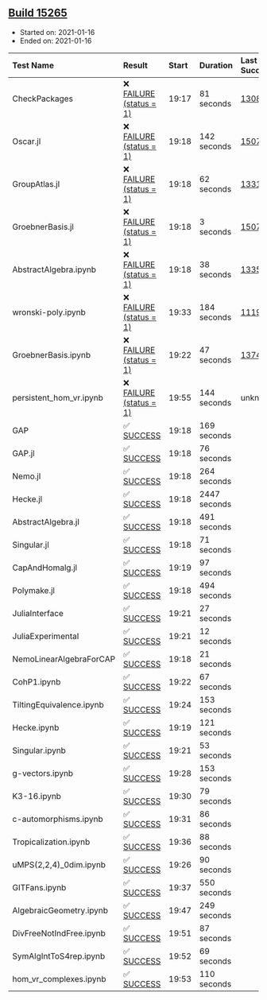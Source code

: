 ## [Build 15265](https://oscarci.mathematik.uni-kl.de/job/oscar/15265/)

* Started on: 2021-01-16
* Ended on: 2021-01-16

| Test Name    | Result | Start | Duration | Last Success | First Failure |
|:-------------|:-------|:------|:---------|:-------------|:--------------|
| CheckPackages | ❌ [FAILURE (status = 1)](https://oscarci.mathematik.uni-kl.de/job/oscar/15265/artifact/logs/build-15265/CheckPackages.log) | 19:17 | 81 seconds | [13085](https://oscarci.mathematik.uni-kl.de/job/oscar/13085/) | [13086](https://oscarci.mathematik.uni-kl.de/job/oscar/13086/) |
| Oscar.jl | ❌ [FAILURE (status = 1)](https://oscarci.mathematik.uni-kl.de/job/oscar/15265/artifact/logs/build-15265/Oscar.jl.log) | 19:18 | 142 seconds | [15079](https://oscarci.mathematik.uni-kl.de/job/oscar/15079/) | [15080](https://oscarci.mathematik.uni-kl.de/job/oscar/15080/) |
| GroupAtlas.jl | ❌ [FAILURE (status = 1)](https://oscarci.mathematik.uni-kl.de/job/oscar/15265/artifact/logs/build-15265/GroupAtlas.jl.log) | 19:18 | 62 seconds | [13311](https://oscarci.mathematik.uni-kl.de/job/oscar/13311/) | [13312](https://oscarci.mathematik.uni-kl.de/job/oscar/13312/) |
| GroebnerBasis.jl | ❌ [FAILURE (status = 1)](https://oscarci.mathematik.uni-kl.de/job/oscar/15265/artifact/logs/build-15265/GroebnerBasis.jl.log) | 19:18 | 3 seconds | [15079](https://oscarci.mathematik.uni-kl.de/job/oscar/15079/) | [15080](https://oscarci.mathematik.uni-kl.de/job/oscar/15080/) |
| AbstractAlgebra.ipynb | ❌ [FAILURE (status = 1)](https://oscarci.mathematik.uni-kl.de/job/oscar/15265/artifact/logs/build-15265/AbstractAlgebra.ipynb.log) | 19:18 | 38 seconds | [13355](https://oscarci.mathematik.uni-kl.de/job/oscar/13355/) | [13356](https://oscarci.mathematik.uni-kl.de/job/oscar/13356/) |
| wronski-poly.ipynb | ❌ [FAILURE (status = 1)](https://oscarci.mathematik.uni-kl.de/job/oscar/15265/artifact/logs/build-15265/wronski-poly.ipynb.log) | 19:33 | 184 seconds | [11192](https://oscarci.mathematik.uni-kl.de/job/oscar/11192/) | [11193](https://oscarci.mathematik.uni-kl.de/job/oscar/11193/) |
| GroebnerBasis.ipynb | ❌ [FAILURE (status = 1)](https://oscarci.mathematik.uni-kl.de/job/oscar/15265/artifact/logs/build-15265/GroebnerBasis.ipynb.log) | 19:22 | 47 seconds | [13748](https://oscarci.mathematik.uni-kl.de/job/oscar/13748/) | [13749](https://oscarci.mathematik.uni-kl.de/job/oscar/13749/) |
| persistent_hom_vr.ipynb | ❌ [FAILURE (status = 1)](https://oscarci.mathematik.uni-kl.de/job/oscar/15265/artifact/logs/build-15265/persistent_hom_vr.ipynb.log) | 19:55 | 144 seconds | unknown | unknown |
| GAP | ✅ [SUCCESS](https://oscarci.mathematik.uni-kl.de/job/oscar/15265/artifact/logs/build-15265/GAP.log) | 19:18 | 169 seconds |  |  |
| GAP.jl | ✅ [SUCCESS](https://oscarci.mathematik.uni-kl.de/job/oscar/15265/artifact/logs/build-15265/GAP.jl.log) | 19:18 | 76 seconds |  |  |
| Nemo.jl | ✅ [SUCCESS](https://oscarci.mathematik.uni-kl.de/job/oscar/15265/artifact/logs/build-15265/Nemo.jl.log) | 19:18 | 264 seconds |  |  |
| Hecke.jl | ✅ [SUCCESS](https://oscarci.mathematik.uni-kl.de/job/oscar/15265/artifact/logs/build-15265/Hecke.jl.log) | 19:18 | 2447 seconds |  |  |
| AbstractAlgebra.jl | ✅ [SUCCESS](https://oscarci.mathematik.uni-kl.de/job/oscar/15265/artifact/logs/build-15265/AbstractAlgebra.jl.log) | 19:18 | 491 seconds |  |  |
| Singular.jl | ✅ [SUCCESS](https://oscarci.mathematik.uni-kl.de/job/oscar/15265/artifact/logs/build-15265/Singular.jl.log) | 19:18 | 71 seconds |  |  |
| CapAndHomalg.jl | ✅ [SUCCESS](https://oscarci.mathematik.uni-kl.de/job/oscar/15265/artifact/logs/build-15265/CapAndHomalg.jl.log) | 19:19 | 97 seconds |  |  |
| Polymake.jl | ✅ [SUCCESS](https://oscarci.mathematik.uni-kl.de/job/oscar/15265/artifact/logs/build-15265/Polymake.jl.log) | 19:18 | 494 seconds |  |  |
| JuliaInterface | ✅ [SUCCESS](https://oscarci.mathematik.uni-kl.de/job/oscar/15265/artifact/logs/build-15265/JuliaInterface.log) | 19:21 | 27 seconds |  |  |
| JuliaExperimental | ✅ [SUCCESS](https://oscarci.mathematik.uni-kl.de/job/oscar/15265/artifact/logs/build-15265/JuliaExperimental.log) | 19:21 | 12 seconds |  |  |
| NemoLinearAlgebraForCAP | ✅ [SUCCESS](https://oscarci.mathematik.uni-kl.de/job/oscar/15265/artifact/logs/build-15265/NemoLinearAlgebraForCAP.log) | 19:18 | 21 seconds |  |  |
| CohP1.ipynb | ✅ [SUCCESS](https://oscarci.mathematik.uni-kl.de/job/oscar/15265/artifact/logs/build-15265/CohP1.ipynb.log) | 19:22 | 67 seconds |  |  |
| TiltingEquivalence.ipynb | ✅ [SUCCESS](https://oscarci.mathematik.uni-kl.de/job/oscar/15265/artifact/logs/build-15265/TiltingEquivalence.ipynb.log) | 19:24 | 153 seconds |  |  |
| Hecke.ipynb | ✅ [SUCCESS](https://oscarci.mathematik.uni-kl.de/job/oscar/15265/artifact/logs/build-15265/Hecke.ipynb.log) | 19:19 | 121 seconds |  |  |
| Singular.ipynb | ✅ [SUCCESS](https://oscarci.mathematik.uni-kl.de/job/oscar/15265/artifact/logs/build-15265/Singular.ipynb.log) | 19:21 | 53 seconds |  |  |
| g-vectors.ipynb | ✅ [SUCCESS](https://oscarci.mathematik.uni-kl.de/job/oscar/15265/artifact/logs/build-15265/g-vectors.ipynb.log) | 19:28 | 153 seconds |  |  |
| K3-16.ipynb | ✅ [SUCCESS](https://oscarci.mathematik.uni-kl.de/job/oscar/15265/artifact/logs/build-15265/K3-16.ipynb.log) | 19:30 | 79 seconds |  |  |
| c-automorphisms.ipynb | ✅ [SUCCESS](https://oscarci.mathematik.uni-kl.de/job/oscar/15265/artifact/logs/build-15265/c-automorphisms.ipynb.log) | 19:31 | 86 seconds |  |  |
| Tropicalization.ipynb | ✅ [SUCCESS](https://oscarci.mathematik.uni-kl.de/job/oscar/15265/artifact/logs/build-15265/Tropicalization.ipynb.log) | 19:36 | 88 seconds |  |  |
| uMPS(2,2,4)_0dim.ipynb | ✅ [SUCCESS](https://oscarci.mathematik.uni-kl.de/job/oscar/15265/artifact/logs/build-15265/uMPS-2-2-4-_0dim.ipynb.log) | 19:26 | 90 seconds |  |  |
| GITFans.ipynb | ✅ [SUCCESS](https://oscarci.mathematik.uni-kl.de/job/oscar/15265/artifact/logs/build-15265/GITFans.ipynb.log) | 19:37 | 550 seconds |  |  |
| AlgebraicGeometry.ipynb | ✅ [SUCCESS](https://oscarci.mathematik.uni-kl.de/job/oscar/15265/artifact/logs/build-15265/AlgebraicGeometry.ipynb.log) | 19:47 | 249 seconds |  |  |
| DivFreeNotIndFree.ipynb | ✅ [SUCCESS](https://oscarci.mathematik.uni-kl.de/job/oscar/15265/artifact/logs/build-15265/DivFreeNotIndFree.ipynb.log) | 19:51 | 87 seconds |  |  |
| SymAlgIntToS4rep.ipynb | ✅ [SUCCESS](https://oscarci.mathematik.uni-kl.de/job/oscar/15265/artifact/logs/build-15265/SymAlgIntToS4rep.ipynb.log) | 19:52 | 69 seconds |  |  |
| hom_vr_complexes.ipynb | ✅ [SUCCESS](https://oscarci.mathematik.uni-kl.de/job/oscar/15265/artifact/logs/build-15265/hom_vr_complexes.ipynb.log) | 19:53 | 110 seconds |  |  |
